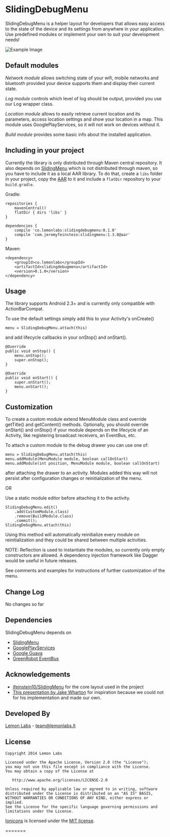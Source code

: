 SlidingDebugMenu
==================

SlidingDebugMenu is a helper layout for developers that allows easy access to the state of the device and its settings
from anywhere in your application. Use predefined modules or implement your own to suit your development needs!

![Example Image][1]

Default modules
---------------

<i>Network module</i> allows switching state of your wifi, mobile networks and bluetooth provided your device
supports them and display their current state.

<i>Log module</i> controls which level of log should be output, provided you use our Log wrapper class.

<i>Location module</i> allows to easily retrieve current location and its parameters, access location settings
and show your location in a map. This module uses GooglePlayServices, so it will not work on devices without it.

<i>Build module</i> provides some basic info about the installed application.

Including in your project
-------------------------

Currently the library is only distributed through Maven central repository.
It also depends on [SlidingMenu][3] which is not distributed through maven, so you have
to include it as a local AAR library. To do that, create a `libs` folder in your project,
copy the [AAR][10] to it and include a `flatDir` repository to your `build.gradle`.

Gradle:

    repositories {
        mavenCentral()
        flatDir { dirs 'libs' }
    }

    dependencies {
        compile 'co.lemonlabs:slidingdebugmenu:0.1.0'
        compile 'com.jeremyfeinstein:slidingmenu:1.3.0@aar'
    }

Maven:

    <dependency>
        <groupId>co.lemonlabs</groupId>
        <artifactId>slidingdebugmenu</artifactId>
        <version>0.1.0</version>
    </dependency>

Usage
-----

The library supports Android 2.3+ and is currently only compatible with ActionBarCompat.

To use the default settings simply add this to your Activity's onCreate()

    menu = SlidingDebugMenu.attach(this)

and add lifecycle callbacks in your onStop() and onStart().

    @Override
    public void onStop() {
        menu.onStop();
        super.onStop();
    }

    @Override
    public void onStart() {
        super.onStart();
        menu.onStart();
    }

Customization
-------------

To create a custom module extend MenuModule class and override getTitle() and getContent() methods. Optionally,
you should override onStart() and onStop() if your module depends on the lifecycle of an Activity, like registering
broadcast receivers, an EventBus, etc.

To attach a custom module to the debug drawer you can use one of:

    menu = SlidingDebugMenu.attach(this)
    menu.addModule(MenuModule module, boolean callOnStart)
    menu.addModule(int position, MenuModule module, boolean callOnStart)

after attaching the drawer to an activity. Modules added this way will not persist after configuration changes or
reinitialization of the menu.

OR

Use a static module editor before attaching it to the activity.

    SlidingDebugMenu.edit()
        .add(CustomModule.class)
        .remove(BuildModule.class)
        .commit();
    SlidingDebugMenu.attach(this)

Using this method will automatically reinitialize every module on reinitialization and they could be shared between
multiple activities.

NOTE: Reflection is used to instantiate the modules, so currently only empty constructors are allowed. A dependency
injection framework like Dagger would be useful in future releases.


See comments and examples for instructions of further customization of the menu.

Change Log
----------
No changes so far

Dependencies
------------

SlidingDebugMenu depends on

* [SlidingMenu][3]
* [GooglePlayServices][2]
* [Google Guava][8]
* [GreenRobot EventBus][9]

Acknowledgements
--------------------
* [jfeinstein10/SlidingMenu][3] for the core layout used in the project
* [This presentation by Jake Wharton][4] for inspiration because we could not for his implementation and made our own.

Developed By
--------------------
[Lemon Labs][5] - <team@lemonlabs.lt>

License
-----------

    Copyright 2014 Lemon Labs

    Licensed under the Apache License, Version 2.0 (the "License");
    you may not use this file except in compliance with the License.
    You may obtain a copy of the License at

       http://www.apache.org/licenses/LICENSE-2.0

    Unless required by applicable law or agreed to in writing, software
    distributed under the License is distributed on an "AS IS" BASIS,
    WITHOUT WARRANTIES OR CONDITIONS OF ANY KIND, either express or implied.
    See the License for the specific language governing permissions and
    limitations under the License.


[Ionicons][6] is licensed under the [MIT license][7].

[1]: https://raw.github.com/lemonlabs/slidingdebugmenu/master/images/image1.png
[2]: https://developer.android.com/google/play-services/index.html?hl=lt
[3]: https://github.com/jfeinstein10/SlidingMenu
[4]: https://speakerdeck.com/jakewharton/android-apps-with-dagger
[5]: http://www.lemonlabs.co
[6]: http://ionicons.com/
[7]: http://opensource.org/licenses/MIT
[8]: https://code.google.com/p/guava-libraries/
[9]: https://github.com/greenrobot/EventBus
[10]: https://github.com/lemonlabs/slidingdebugmenu/tree/master/aar
=======
